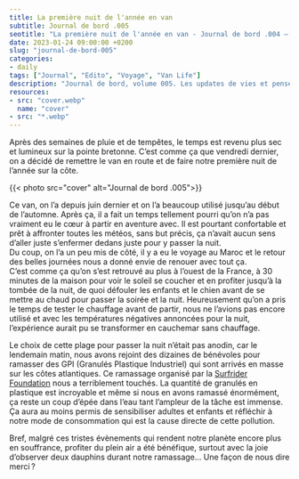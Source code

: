 ```yaml
---
title: La première nuit de l'année en van
subtitle: Journal de bord .005
seotitle: "La première nuit de l'année en van - Journal de bord .004 — Grégory Mignard"
date: 2023-01-24 09:00:00 +0200
slug: "journal-de-bord-005"
categories:
- daily
tags: ["Journal", "Edito", "Voyage", "Van Life"]
description: "Journal de bord, volume 005. Les updates de vies et pensées du moment."
resources:
- src: "cover.webp"
  name: "cover"
- src: "*.webp"
---
```


Après des semaines de pluie et de tempêtes, le temps est revenu plus sec et lumineux sur la pointe bretonne. C’est comme ça que vendredi dernier, on a décidé de remettre le van en route et de faire notre première nuit de l’année sur la côte.

{{< photo src="cover" alt="Journal de bord .005">}}

Ce van, on l’a depuis juin dernier et on l’a beaucoup utilisé jusqu’au début de l’automne. Après ça, il a fait un temps tellement pourri qu’on n’a pas vraiment eu le cœur à partir en aventure avec. Il est pourtant confortable et prêt à affronter toutes les météos, sans but précis, ça n’avait aucun sens d’aller juste s’enfermer dedans juste pour y passer la nuit.  
Du coup, on l’a un peu mis de côté, il y a eu le voyage au Maroc et le retour des belles journées nous a donné envie de renouer avec tout ça.  
C’est comme ça qu’on s’est retrouvé au plus à l’ouest de la France, à 30 minutes de la maison pour voir le soleil se coucher et en profiter jusqu’à la tombée de la nuit, de quoi défouler les enfants et le chien avant de se mettre au chaud pour passer la soirée et la nuit. Heureusement qu’on a pris le temps de tester le chauffage avant de partir, nous ne l’avions pas encore utilisé et avec les températures négatives annoncées pour la nuit, l’expérience aurait pu se transformer en cauchemar sans chauffage.

Le choix de cette plage pour passer la nuit n’était pas anodin, car le lendemain matin, nous avons rejoint des dizaines de bénévoles pour ramasser des GPI (Granulés Plastique Industriel) qui sont arrivés en masse sur les côtes atlantiques. Ce ramassage organisé par la [Surfrider Foundation](https://www.instagram.com/p/Cnk87bqqecr/?hl=fr) nous a terriblement touchés. La quantité de granulés en plastique est incroyable et même si nous en avons ramassé énormément, ça reste un coup d’épée dans l’eau tant l’ampleur de la tâche est immense. Ça aura au moins permis de sensibiliser adultes et enfants et réfléchir à notre mode de consommation qui est la cause directe de cette pollution.

Bref, malgré ces tristes évènements qui rendent notre planète encore plus en souffrance, profiter du plein air a été bénéfique, surtout avec la joie d’observer deux dauphins durant notre ramassage… Une façon de nous dire merci ?
